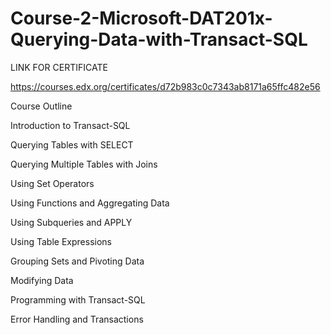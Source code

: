# Course-2-Microsoft-DAT201x-Querying-Data-with-Transact-SQL





LINK FOR CERTIFICATE

https://courses.edx.org/certificates/d72b983c0c7343ab8171a65ffc482e56




Course Outline

Introduction to Transact-SQL

Querying Tables with SELECT

Querying Multiple Tables with Joins

Using Set Operators

Using Functions and Aggregating Data

Using Subqueries and APPLY

Using Table Expressions

Grouping Sets and Pivoting Data

Modifying Data

Programming with Transact-SQL

Error Handling and Transactions
